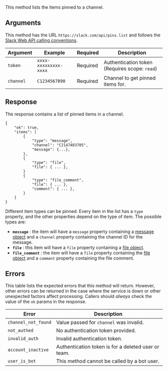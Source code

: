 This method lists the items pinned to a channel.

## Arguments

This method has the URL `https://slack.com/api/pins.list` and follows the [Slack Web API calling conventions](/web#basics).

| Argument | Example | Required | Description |
| --- | --- | --- | --- |
| `token` | `xxxx-xxxxxxxxx-xxxx` | Required | Authentication token (Requires scope: `read`) |
| `channel` | `C1234567890` | Required | Channel to get pinned items for. |

## Response

The response contains a list of pinned items in a channel.

```
{
    "ok": true,
    "items": [
        {
            "type": "message",
            "channel": "C2147483705",
            "message": {...},
        },
        {
            "type": "file",
            "file": { ... },
        }
        {
            "type": "file_comment",
            "file": { ... },
            "comment": { ... },
        }
    ]
}
```

Different item types can be pinned. Every item in the list has a `type` property, and the other properties depend on the type of item. The possible types are:

- **`message`** : the item will have a `message` property containing a [message object](/docs/messages) and a `channel` property containing the channel ID for the message.
- **`file`** : this item will have a `file` property containing a [file object](/types/file).
- **`file_comment`** : the item will have a `file` property containing the [file object](/types/file) and a `comment` property containing the file comment.

## Errors

This table lists the expected errors that this method will return. However, other errors can be returned in the case where the service is down or other unexpected factors affect processing. Callers should _always_ check the value of the `ok` params in the response.

| Error | Description |
| --- | --- |
| `channel_not_found` | Value passed for `channel` was invalid. |
| `not_authed` | No authentication token provided. |
| `invalid_auth` | Invalid authentication token. |
| `account_inactive` | Authentication token is for a deleted user or team. |
| `user_is_bot` | This method cannot be called by a bot user. |


